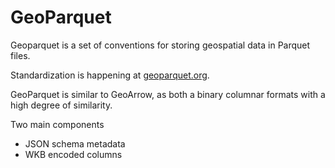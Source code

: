 # GeoParquet

Geoparquet is a set of conventions for storing geospatial data in Parquet files. 

Standardization is happening at [geoparquet.org](https://geoparquet.org).

GeoParquet is similar to GeoArrow, as both a binary columnar formats with a high degree of similarity.

Two main components

- JSON schema metadata
- WKB encoded columns
